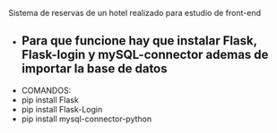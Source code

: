 Sistema de reservas de un hotel realizado para estudio de front-end
- Para que funcione hay que instalar Flask, Flask-login y mySQL-connector ademas de importar la base de datos
  ---------------------------------------------
- COMANDOS:
- pip install Flask
- pip install Flask-Login
- pip install mysql-connector-python

